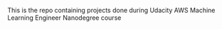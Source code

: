 This is the repo containing projects done during Udacity AWS Machine Learning Engineer Nanodegree course
